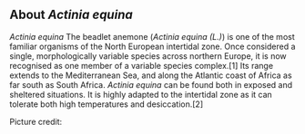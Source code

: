 About *Actinia equina*
------------------------

_Actinia equina_
The beadlet anemone (_Actinia equina (L.)_) is one of the most familiar organisms of the North European intertidal zone. Once considered a single, morphologically variable species across northern Europe, it is now recognised as one member of a variable species complex.[1]
Its range extends to the Mediterranean Sea, and along the Atlantic coast of Africa as far south as South Africa. _Actinia equina_ can be found both in exposed and sheltered situations. It is highly adapted to the intertidal zone as it can tolerate both high temperatures and desiccation.[2]

Picture credit:
